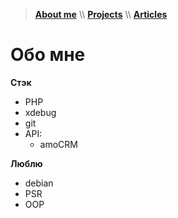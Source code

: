 
> [**About me**](/about) \\\ [**Projects**](/projects) \\\ [**Articles**](/articles)

# Обо мне

**Стэк**
- PHP
- xdebug
- git
- API: 
  - amoCRM



**Люблю** 
- debian
- PSR
- OOP
